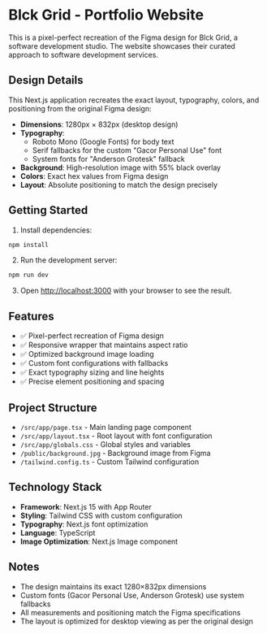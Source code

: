 # Blck Grid - Portfolio Website

This is a pixel-perfect recreation of the Figma design for Blck Grid, a software development studio. The website showcases their curated approach to software development services.

## Design Details

This Next.js application recreates the exact layout, typography, colors, and positioning from the original Figma design:

- **Dimensions**: 1280px × 832px (desktop design)
- **Typography**: 
  - Roboto Mono (Google Fonts) for body text
  - Serif fallbacks for the custom "Gacor Personal Use" font
  - System fonts for "Anderson Grotesk" fallback
- **Background**: High-resolution image with 55% black overlay
- **Colors**: Exact hex values from Figma design
- **Layout**: Absolute positioning to match the design precisely

## Getting Started

1. Install dependencies:
```bash
npm install
```

2. Run the development server:
```bash
npm run dev
```

3. Open [http://localhost:3000](http://localhost:3000) with your browser to see the result.

## Features

- ✅ Pixel-perfect recreation of Figma design
- ✅ Responsive wrapper that maintains aspect ratio
- ✅ Optimized background image loading
- ✅ Custom font configurations with fallbacks
- ✅ Exact typography sizing and line heights
- ✅ Precise element positioning and spacing

## Project Structure

- `/src/app/page.tsx` - Main landing page component
- `/src/app/layout.tsx` - Root layout with font configuration
- `/src/app/globals.css` - Global styles and variables
- `/public/background.jpg` - Background image from Figma
- `/tailwind.config.ts` - Custom Tailwind configuration

## Technology Stack

- **Framework**: Next.js 15 with App Router
- **Styling**: Tailwind CSS with custom configuration
- **Typography**: Next.js font optimization
- **Language**: TypeScript
- **Image Optimization**: Next.js Image component

## Notes

- The design maintains its exact 1280×832px dimensions
- Custom fonts (Gacor Personal Use, Anderson Grotesk) use system fallbacks
- All measurements and positioning match the Figma specifications
- The layout is optimized for desktop viewing as per the original design
